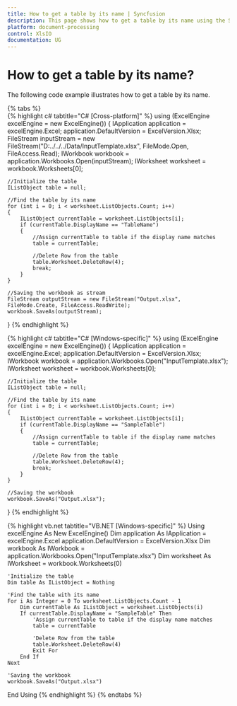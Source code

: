 ```yaml
---
title: How to get a table by its name | Syncfusion
description: This page shows how to get a table by its name using the Syncfusion .NET Excel library (XlsIO).
platform: document-processing
control: XlsIO
documentation: UG
---
```


# How to get a table by its name?

The following code example illustrates how to get a table by its name.

{% tabs %}  
{% highlight c# tabtitle="C# [Cross-platform]" %}
using (ExcelEngine excelEngine = new ExcelEngine())
{
    IApplication application = excelEngine.Excel;
    application.DefaultVersion = ExcelVersion.Xlsx;
    FileStream inputStream = new FileStream("D:../../../Data/InputTemplate.xlsx", FileMode.Open, FileAccess.Read);
    IWorkbook workbook = application.Workbooks.Open(inputStream);
    IWorksheet worksheet = workbook.Worksheets[0];

    //Initialize the table
    IListObject table = null;

    //Find the table by its name
    for (int i = 0; i < worksheet.ListObjects.Count; i++)
    {
        IListObject currentTable = worksheet.ListObjects[i];
        if (currentTable.DisplayName == "TableName")
        {
            //Assign currentTable to table if the display name matches
            table = currentTable;

            //Delete Row from the table
            table.Worksheet.DeleteRow(4);
            break;
        }
    }

    //Saving the workbook as stream
    FileStream outputStream = new FileStream("Output.xlsx", FileMode.Create, FileAccess.ReadWrite);
    workbook.SaveAs(outputStream);
}
{% endhighlight %}

{% highlight c# tabtitle="C# [Windows-specific]" %}
using (ExcelEngine excelEngine = new ExcelEngine())
{
    IApplication application = excelEngine.Excel;
    application.DefaultVersion = ExcelVersion.Xlsx;
    IWorkbook workbook = application.Workbooks.Open("InputTemplate.xlsx");
    IWorksheet worksheet = workbook.Worksheets[0];

    //Initialize the table
    IListObject table = null;

    //Find the table by its name
    for (int i = 0; i < worksheet.ListObjects.Count; i++)
    {
        IListObject currentTable = worksheet.ListObjects[i];
        if (currentTable.DisplayName == "SampleTable")
        {
            //Assign currentTable to table if the display name matches
            table = currentTable;

            //Delete Row from the table
            table.Worksheet.DeleteRow(4);
            break;
        }
    }

    //Saving the workbook  
    workbook.SaveAs("Output.xlsx");
}
{% endhighlight %}

{% highlight vb.net tabtitle="VB.NET [Windows-specific]" %}
Using excelEngine As New ExcelEngine()
    Dim application As IApplication = excelEngine.Excel
    application.DefaultVersion = ExcelVersion.Xlsx
    Dim workbook As IWorkbook = application.Workbooks.Open("InputTemplate.xlsx")
    Dim worksheet As IWorksheet = workbook.Worksheets(0)

    'Initialize the table
    Dim table As IListObject = Nothing

    'Find the table with its name
    For i As Integer = 0 To worksheet.ListObjects.Count - 1
        Dim currentTable As IListObject = worksheet.ListObjects(i)
        If currentTable.DisplayName = "SampleTable" Then
            'Assign currentTable to table if the display name matches
            table = currentTable

            'Delete Row from the table
            table.Worksheet.DeleteRow(4)
            Exit For
        End If
    Next

    'Saving the workbook
    workbook.SaveAs("Output.xlsx")
End Using
{% endhighlight %}
{% endtabs %}